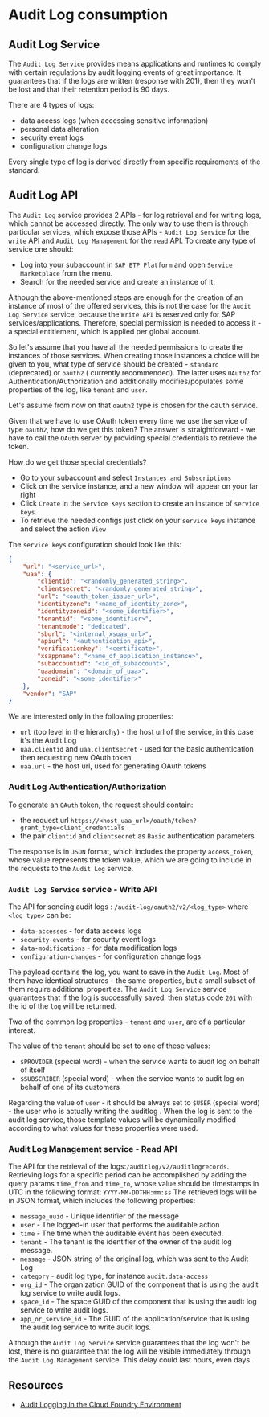 # Audit Log consumption

## Audit Log Service

The `Audit Log Service`  provides means applications and runtimes to comply with certain regulations by audit logging events of great
importance. It guarantees that if the logs are written (response with 201), then they won't be lost and that their retention period is 90
days.

There are 4 types of logs:

* data access logs (when accessing sensitive information)
* personal data alteration
* security event logs
* configuration change logs

Every single type of log is derived directly from specific requirements of the standard.

## Audit Log API

The `Audit Log` service provides 2 APIs - for log retrieval and for writing logs, which cannot be accessed directly. The only way to use
them is through particular services, which expose those APIs - `Audit Log Service` for the `write` API and `Audit Log Management` for
the `read`
API. To create any type of service one should:

* Log into your subaccount in `SAP BTP Platform` and open `Service Marketplace` from the menu.
* Search for the needed service and create an instance of it.

Although the above-mentioned steps are enough for the creation of an instance of most of the offered services, this is not the case for
the `Audit Log Service` service, because the `Write API` is reserved only for SAP services/applications. Therefore, special permission is
needed to access it - a special entitlement, which is applied per global account.

So let's assume that you have all the needed permissions to create the instances of those services. When creating those instances a choice
will be given to you, what type of service should be created - `standard` (deprecated) or `oauth2` (
currently recommended). The latter uses `OAuth2` for Authentication/Authorization and additionally modifies/populates some properties of the
log, like `tenant` and `user`.

Let's assume from now on that `oauth2` type is chosen for the oauth service.

Given that we have to use OAuth token every time we use the service of type `oauth2`, how do we get this token? The answer is
straightforward - we have to call the `OAuth` server by providing special credentials to retrieve the token.

How do we get those special credentials?

* Go to your subaccount and select `Instances and Subscriptions`
* Click on the service instance, and a new window will appear on your far right
* Click `Create` in the `Service Keys` section to create an instance of `service keys`.
* To retrieve the needed configs just click on your `service keys` instance and select the action `View`

The `service keys` configuration should look like this:

```JSON
{
    "url": "<service_url>",
    "uaa": {
        "clientid": "<randomly_generated_string>",
        "clientsecret": "<randomly_generated_string>",
        "url": "<oauth_token_issuer_url>",
        "identityzone": "<name_of_identity_zone>",
        "identityzoneid": "<some_identifier>",
        "tenantid": "<some_identifier>",
        "tenantmode": "dedicated",
        "sburl": "<internal_xsuaa_url>",
        "apiurl": "<authentication_api>",
        "verificationkey": "<certificate>",
        "xsappname": "<name_of_application_instance>",
        "subaccountid": "<id_of_subaccount>",
        "uaadomain": "<domain_of_uaa>",
        "zoneid": "<some_identifier>"
    },
    "vendor": "SAP"
}
```

We are interested only in the following properties:

* `url` (top level in the hierarchy) - the host url of the service, in this case it's the Audit Log
* `uaa.clientid` and `uaa.clientsecret` - used for the basic authentication then requesting new OAuth token
* `uaa.url` - the host url, used for generating OAuth tokens

### Audit Log Authentication/Authorization

To generate an `OAuth` token, the request should contain:

* the request url `https://<host_uaa_url>/oauth/token?grant_type=client_credentials`
* the pair `clientid` and `clientsecret` as `Basic` authentication parameters

The response is in `JSON` format, which includes the property `access_token`, whose value represents the token value, which we are going to include
in the requests to the `Audit Log` service.

### `Audit Log Service` service - Write API

The API for sending audit logs : `/audit-log/oauth2/v2/<log_type>`
where `<log_type>` can be:

* `data-accesses` - for data access logs
* `security-events` - for security event logs
* `data-modifications` - for data modification logs
* `configuration-changes` - for configuration change logs

The payload contains the log, you want to save in the `Audit Log`. Most of them have identical structures - the same properties, but a small
subset of them require additional properties. The `Audit Log Service` service guarantees that if the log is successfully saved, then status 
code `201` with the id of the `log` will be returned.

Two of the common log properties - `tenant` and `user`, are of a particular interest.

The value of the `tenant` should be set to one of these values:

* `$PROVIDER` (special word) - when the service wants to audit log on behalf of itself
* `$SUBSCRIBER` (special word) - when the service wants to audit log on behalf of one of its customers

Regarding the value of `user` - it should be always set to `$USER` (special word) - the user who is actually writing the auditlog . When the
log is sent to the audit log service, those template values will be dynamically modified according to what values for these properties were
used.

### Audit Log Management service - Read API

The API for the retrieval of the logs:`/auditlog/v2/auditlogrecords`. Retrieving logs for a specific period can be accomplished by adding
the query params `time_from` and `time_to`, whose value should be timestamps in UTC in the following format: `YYYY-MM-DDTHH:mm:ss` The
retrieved logs will be in JSON format, which includes the following properties:

* `message_uuid` - Unique identifier of the message
* `user` - The logged-in user that performs the auditable action
* `time` - The time when the auditable event has been executed.
* `tenant` - The tenant is the identifier of the owner of the audit log message.
* `message` - JSON string of the original log, which was sent to the Audit Log
* `category` - audit log type, for instance `audit.data-access`
* `org_id` - The organization GUID of the component that is using the audit log service to write audit logs.
* `space_id` - The space GUID of the component that is using the audit log service to write audit logs.
* `app_or_service_id` - The GUID of the application/service that is using the audit log service to write audit logs.

Although the `Audit Log Service` service guarantees that the log won't be lost, there is no guarantee that the log will be visible
immediately through the `Audit Log Management` service. This delay could last hours, even days.

## Resources

* [Audit Logging in the Cloud Foundry Environment](https://help.sap.com/viewer/65de2977205c403bbc107264b8eccf4b/Cloud/en-US/f92c86ab11f6474ea5579d839051c334.html)
